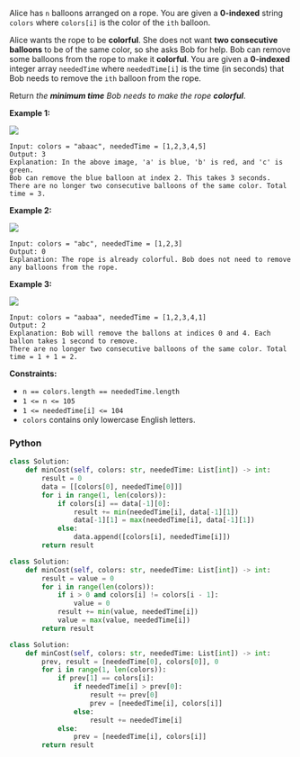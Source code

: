 Alice has  `n`  balloons arranged on a rope. You are given a  **0-indexed**  string  `colors`  where  `colors[i]`  is the color of the  `ith`  balloon.

Alice wants the rope to be  **colorful**. She does not want  **two consecutive balloons**  to be of the same color, so she asks Bob for help. Bob can remove some balloons from the rope to make it  **colorful**. You are given a  **0-indexed**  integer array  `neededTime`  where  `neededTime[i]`  is the time (in seconds) that Bob needs to remove the  `ith`  balloon from the rope.

Return  _the  **minimum time**  Bob needs to make the rope  **colorful**_.

**Example 1:**

![](https://assets.leetcode.com/uploads/2021/12/13/ballon1.jpg)
```
Input: colors = "abaac", neededTime = [1,2,3,4,5]
Output: 3
Explanation: In the above image, 'a' is blue, 'b' is red, and 'c' is green.
Bob can remove the blue balloon at index 2. This takes 3 seconds.
There are no longer two consecutive balloons of the same color. Total time = 3.
```

**Example 2:**

![](https://assets.leetcode.com/uploads/2021/12/13/balloon2.jpg)
```
Input: colors = "abc", neededTime = [1,2,3]
Output: 0
Explanation: The rope is already colorful. Bob does not need to remove any balloons from the rope.
```

**Example 3:**

![](https://assets.leetcode.com/uploads/2021/12/13/balloon3.jpg)
```
Input: colors = "aabaa", neededTime = [1,2,3,4,1]
Output: 2
Explanation: Bob will remove the ballons at indices 0 and 4. Each ballon takes 1 second to remove.
There are no longer two consecutive balloons of the same color. Total time = 1 + 1 = 2.
```

**Constraints:**

-   `n == colors.length == neededTime.length`
-   `1 <= n <= 105`
-   `1 <= neededTime[i] <= 104`
-   `colors`  contains only lowercase English letters.


### Python
```python
class Solution:
    def minCost(self, colors: str, neededTime: List[int]) -> int:
        result = 0
        data = [[colors[0], neededTime[0]]]
        for i in range(1, len(colors)):
            if colors[i] == data[-1][0]:
                result += min(neededTime[i], data[-1][1])
                data[-1][1] = max(neededTime[i], data[-1][1])
            else:
                data.append([colors[i], neededTime[i]])
        return result
```

```python
class Solution:
    def minCost(self, colors: str, neededTime: List[int]) -> int:
        result = value = 0
        for i in range(len(colors)):
            if i > 0 and colors[i] != colors[i - 1]:
                value = 0
            result += min(value, neededTime[i])
            value = max(value, neededTime[i])
        return result
```

```python
class Solution:
    def minCost(self, colors: str, neededTime: List[int]) -> int:
        prev, result = [neededTime[0], colors[0]], 0
        for i in range(1, len(colors)):
            if prev[1] == colors[i]:
                if neededTime[i] > prev[0]:
                    result += prev[0]
                    prev = [neededTime[i], colors[i]]
                else:
                    result += neededTime[i]
            else:
                prev = [neededTime[i], colors[i]]
        return result
```